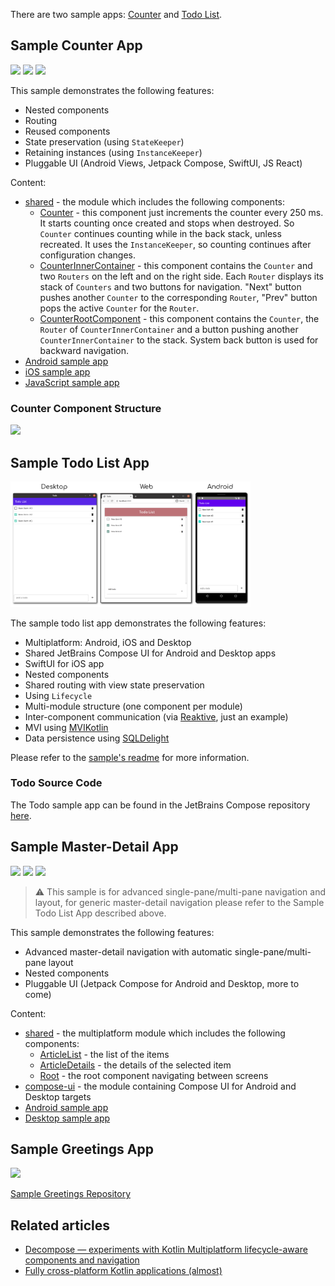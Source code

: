 There are two sample apps: [Counter](#sample-counter-app) and [Todo List](#sample-todo-list-app).

## Sample Counter App

<img src="https://raw.githubusercontent.com/arkivanov/Decompose/master/docs/media/SampleCounterDemo.gif" width="196"> <img src="https://raw.githubusercontent.com/arkivanov/Decompose/master/docs/media/SampleCounterIos.png" width="196"> <img src="https://raw.githubusercontent.com/arkivanov/Decompose/master/docs/media/SampleCounterJs.png" width="196">

This sample demonstrates the following features:

* Nested components
* Routing
* Reused components
* State preservation (using `StateKeeper`)
* Retaining instances (using `InstanceKeeper`)
* Pluggable UI (Android Views, Jetpack Compose, SwiftUI, JS React)

Content:

* [shared](https://github.com/arkivanov/Decompose/tree/master/sample/counter/shared) - the module which includes the following components:
    * [Counter](https://github.com/arkivanov/Decompose/blob/master/sample/counter/shared/src/commonMain/kotlin/com/arkivanov/sample/counter/shared/counter) - this component just increments the counter every 250 ms. It starts counting once created and stops when destroyed. So `Counter` continues counting while in the back stack, unless recreated. It uses the `InstanceKeeper`, so counting continues after configuration changes.
    * [CounterInnerContainer](https://github.com/arkivanov/Decompose/blob/master/sample/counter/shared/src/commonMain/kotlin/com/arkivanov/sample/counter/shared/inner) - this component contains the `Counter` and two `Routers` on the left and on the right side. Each `Router` displays its stack of `Counters` and two buttons for navigation. "Next" button pushes another `Counter` to the corresponding `Router`, "Prev" button pops the active `Counter` for the `Router`.
    * [CounterRootComponent](https://github.com/arkivanov/Decompose/blob/master/sample/counter/shared/src/commonMain/kotlin/com/arkivanov/sample/counter/shared/root) - this component contains the `Counter`, the `Router` of `CounterInnerContainer` and a button pushing another `CounterInnerContainer` to the stack. System back button is used for backward navigation.
* [Android sample app](https://github.com/arkivanov/Decompose/tree/master/sample/counter/app-android)
* [iOS sample app](https://github.com/arkivanov/Decompose/tree/master/sample/counter/ios-app)
* [JavaScript sample app](https://github.com/arkivanov/Decompose/tree/master/sample/counter/app-js)

### Counter Component Structure 

<img src="https://raw.githubusercontent.com/arkivanov/Decompose/master/docs/media/SampleCounterStructure.png" width="384">

## Sample Todo List App

<img src="https://raw.githubusercontent.com/JetBrains/compose-jb/master/examples/todoapp/screenshots/todo.png" width="384">

The sample todo list app demonstrates the following features:

* Multiplatform: Android, iOS and Desktop
* Shared JetBrains Compose UI for Android and Desktop apps
* SwiftUI for iOS app
* Nested components
* Shared routing with view state preservation
* Using `Lifecycle`
* Multi-module structure (one component per module)
* Inter-component communication (via [Reaktive](https://github.com/badoo/Reaktive), just an example)
* MVI using [MVIKotlin](https://github.com/arkivanov/MVIKotlin)
* Data persistence using [SQLDelight](https://github.com/cashapp/sqldelight)

Please refer to the [sample's readme](https://github.com/JetBrains/compose-jb/blob/master/examples/todoapp/README.md) for more information.

### Todo Source Code

The Todo sample app can be found in the JetBrains Compose repository [here](https://github.com/JetBrains/compose-jb/tree/master/examples/todoapp).

## Sample Master-Detail App

<img src="https://raw.githubusercontent.com/arkivanov/Decompose/master/docs/media/SampleMasterDetailAndroid1.png" width="196"> <img src="https://raw.githubusercontent.com/arkivanov/Decompose/master/docs/media/SampleMasterDetailAndroid2.png" width="196"> <img src="https://raw.githubusercontent.com/arkivanov/Decompose/master/docs/media/SampleMasterDetailDesktop.gif" width="512">

> ⚠ This sample is for advanced single-pane/multi-pane navigation and layout, for generic master-detail navigation please refer to the Sample Todo List App described above.

This sample demonstrates the following features:

* Advanced master-detail navigation with automatic single-pane/multi-pane layout
* Nested components
* Pluggable UI (Jetpack Compose for Android and Desktop, more to come)

Content:

* [shared](https://github.com/arkivanov/Decompose/tree/master/sample/master-detail/shared) - the multiplatform module which includes the following components:
    * [ArticleList](https://github.com/arkivanov/Decompose/tree/master/sample/master-detail/shared/src/commonMain/kotlin/com/arkivanov/sample/masterdetail/shared/list) - the list of the items
    * [ArticleDetails](https://github.com/arkivanov/Decompose/tree/master/sample/master-detail/shared/src/commonMain/kotlin/com/arkivanov/sample/masterdetail/shared/details) - the details of the selected item
    * [Root](https://github.com/arkivanov/Decompose/tree/master/sample/master-detail/shared/src/commonMain/kotlin/com/arkivanov/sample/masterdetail/shared/root) - the root component navigating between screens
* [compose-ui](https://github.com/arkivanov/Decompose/tree/master/sample/master-detail/compose-ui) - the module containing Compose UI for Android and Desktop targets
* [Android sample app](https://github.com/arkivanov/Decompose/tree/master/sample/master-detail/app-android)
* [Desktop sample app](https://github.com/arkivanov/Decompose/tree/master/sample/master-detail/app-desktop)

## Sample Greetings App

![](media/SampleGreetingsDemo.gif)

[Sample Greetings Repository](https://github.com/theapache64/decompose-desktop-example)

## Related articles

* [Decompose — experiments with Kotlin Multiplatform lifecycle-aware components and navigation](https://proandroiddev.com/decompose-experiments-with-kotlin-multiplatform-lifecycle-aware-components-and-navigation-a04ef3c7f6a3?source=friends_link&sk=f7d289cc329b6c8a765fc049e36c313f)
* [Fully cross-platform Kotlin applications (almost)](https://proandroiddev.com/fully-cross-platform-kotlin-applications-almost-29c7054f8f28?source=friends_link&sk=4619fdcb17912fde589bc4fca83efbbd)
